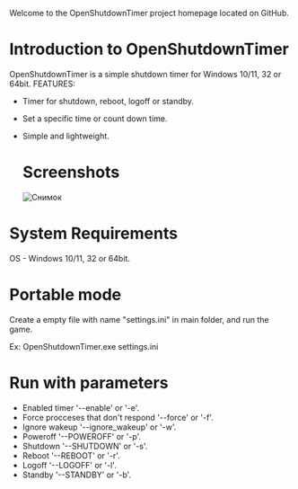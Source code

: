 Welcome to the OpenShutdownTimer project homepage located on GitHub.

# Introduction to OpenShutdownTimer

OpenShutdownTimer is a simple shutdown timer for Windows 10/11, 32 or 64bit.
FEATURES:
- Timer for shutdown, reboot, logoff or standby.
- Set a specific time or count down time.
- Simple and lightweight.


  # Screenshots

  ![Снимок](https://github.com/gorbatiiivan/OpenShutdownTimer/assets/84850541/7a21e1e2-6212-4c93-bc0f-389d0cbfc847)



# System Requirements

OS - Windows 10/11, 32 or 64bit.


# Portable mode

Create a empty file with name "settings.ini" in main folder, and run the game.

Ex: OpenShutdownTimer.exe settings.ini



# Run with parameters

- Enabled timer '--enable' or '-e'.
- Force procceses that don't respond '--force' or '-f'.
- Ignore wakeup '--ignore_wakeup' or '-w'.
- Poweroff '--POWEROFF' or '-p'.
- Shutdown '--SHUTDOWN' or '-s'.
- Reboot '--REBOOT' or '-r'.
- Logoff '--LOGOFF' or '-l'.
- Standby '--STANDBY' or '-b'.
